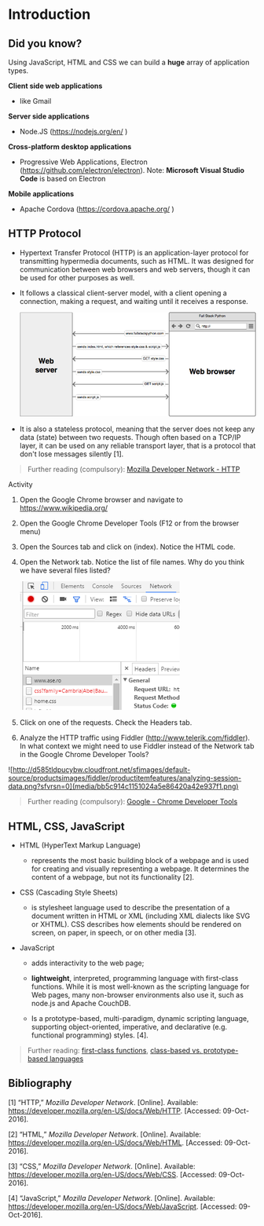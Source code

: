 # Introduction

## Did you know?

Using JavaScript, HTML and CSS we can build a **huge** array of application
types.

**Client side web applications**

-   like Gmail

**Server side applications**

-   Node.JS (<https://nodejs.org/en/> )

**Cross-platform desktop applications**

-   Progressive Web Applications, Electron (<https://github.com/electron/electron>). Note: **Microsoft Visual
    Studio Code** is based on Electron

**Mobile applications**

-   Apache Cordova (<https://cordova.apache.org/> )

## HTTP Protocol

-   Hypertext Transfer Protocol (HTTP) is an application-layer protocol for
    transmitting hypermedia documents, such as HTML. It was designed for
    communication between web browsers and web servers, though it can be used
    for other purposes as well.

-   It follows a classical client-server model, with a client opening a
    connection, making a request, and waiting until it receives a response.

    ![Web server and web browser request-response cycle](media/4d25c1f13900c3d22870ac596dfe0009.png)

-   It is also a stateless protocol, meaning that the server does not keep any
    data (state) between two requests. Though often based on a TCP/IP layer, it
    can be used on any reliable transport layer, that is a protocol that don't
    lose messages silently [1].

> Further reading (compulsory): [Mozilla Developer Network - HTTP](https://developer.mozilla.org/en-US/docs/Web/HTTP) 


Activity

1.  Open the Google Chrome browser and navigate to <https://www.wikipedia.org/>

2.  Open the Google Chrome Developer Tools (F12 or from the browser menu)

3.  Open the Sources tab and click on (index). Notice the HTML code.

4.  Open the Network tab. Notice the list of file names. Why do you think we
    have several files listed?

    ![](media/2f253feeb4b35db34124664ccc8131dc.png)

5.  Click on one of the requests. Check the Headers tab.

6.  Analyze the HTTP traffic using Fiddler (<http://www.telerik.com/fiddler>).
    In what context we might need to use Fiddler instead of the Network tab in
    the Google Chrome Developer Tools?

![http://d585tldpucybw.cloudfront.net/sfimages/default-source/productsimages/fiddler/productitemfeatures/analyzing-session-data.png?sfvrsn=0](media/bb5c914c1151024a5e86420a42e937f1.png)

>Further reading (compulsory): [Google - Chrome Developer Tools](https://developer.chrome.com/devtools)

## HTML, CSS, JavaScript
-   HTML (HyperText Markup Language)

    -   represents the most basic building block of a webpage and is used for
        creating and visually representing a webpage. It determines the content
        of a webpage, but not its functionality [2].

-   CSS (Cascading Style Sheets)

    -   is stylesheet language used to describe the presentation of a document
        written in HTML or XML (including XML dialects like SVG or XHTML). CSS
        describes how elements should be rendered on screen, on paper, in
        speech, or on other media [3].

-   JavaScript

    -   adds interactivity to the web page;

    -   **lightweight**, interpreted, programming language with first-class
        functions. While it is most well-known as the scripting language for Web
        pages, many non-browser environments also use it, such as node.js and
        Apache CouchDB.

    -   Is a prototype-based, multi-paradigm, dynamic scripting language,
        supporting object-oriented, imperative, and declarative (e.g. functional
        programming) styles. [4].

> Further reading: [first-class functions](https://en.wikipedia.org/wiki/First-class_function), [class-based vs. prototype-based languages](https://developer.mozilla.org/en-US/docs/Web/JavaScript/Guide/Details_of_the_Object_Model#Class-Based_vs._Prototype-Based_Languages) 


## Bibliography
[1] “HTTP,” *Mozilla Developer Network*. [Online]. Available:
https://developer.mozilla.org/en-US/docs/Web/HTTP. [Accessed: 09-Oct-2016].

[2] “HTML,” *Mozilla Developer Network*. [Online]. Available:
https://developer.mozilla.org/en-US/docs/Web/HTML. [Accessed: 09-Oct-2016].

[3] “CSS,” *Mozilla Developer Network*. [Online]. Available:
https://developer.mozilla.org/en-US/docs/Web/CSS. [Accessed: 09-Oct-2016].

[4] “JavaScript,” *Mozilla Developer Network*. [Online]. Available:
https://developer.mozilla.org/en-US/docs/Web/JavaScript. [Accessed:
09-Oct-2016].
